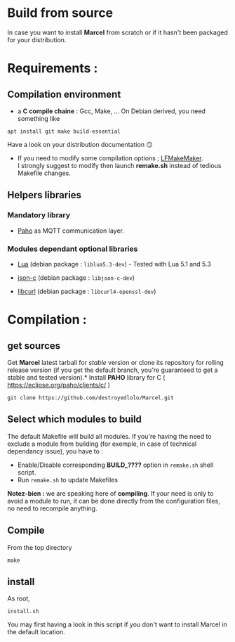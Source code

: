 Build from source
====

In case you want to install **Marcel** from scratch or if it hasn't been packaged for your distribution.

# Requirements :

## Compilation environment

* a **C compile chaine** : Gcc, Make, ...
On Debian derived, you need something like
```
apt install git make build-essential
```
Have a look on your distribution documentation :smirk:

* If you need to modify some compilation options ; [LFMakeMaker](http://destroyedlolo.info/Developpement/LFMakeMaker/).<br>
I strongly suggest to modify then launch **remake.sh** instead of tedious Makefile changes.

## Helpers libraries

### Mandatory library
* [Paho](https://eclipse.org/paho/clients/c/) as MQTT communication layer.

### Modules dependant optional libraries

* [Lua](http://www.lua.org/)
(debian package : `liblua5.3-dev`) - Tested with Lua 5.1 and 5.3

* [json-c](https://github.com/json-c/json-c/wiki)
(debian package : `libjson-c-dev`)

* [libcurl](https://curl.se/libcurl/)
(debian package : `libcurl4-openssl-dev`)

# Compilation :
## get sources
Get **Marcel** latest tarball for *stable* version or clone its repository for rolling release version
(if you get the default branch, you're guaranteed to get a stable and tested version).* Install **PAHO** library for C ( https://eclipse.org/paho/clients/c/ )
```
git clone https://github.com/destroyedlolo/Marcel.git
```
## Select which modules to build

The default Makefile will build all modules. If you're having the need to exclude a module from building
(for exemple, in case of technical dependancy issue), you have to :
* Enable/Disable corresponding **BUILD_????** option in `remake.sh` shell script.
* Run `remake.sh` to update Makefiles

**Notez-bien :** we are speaking here of **compiling**. If your need is only to avoid a module to run, it can be done directly from the configuration files, no need to recompile anything.

## Compile

From the top directory
```
make
```

## install

As root, 
```
install.sh
```
You may first having a look in this script if you don't want to install Marcel in the default location.

